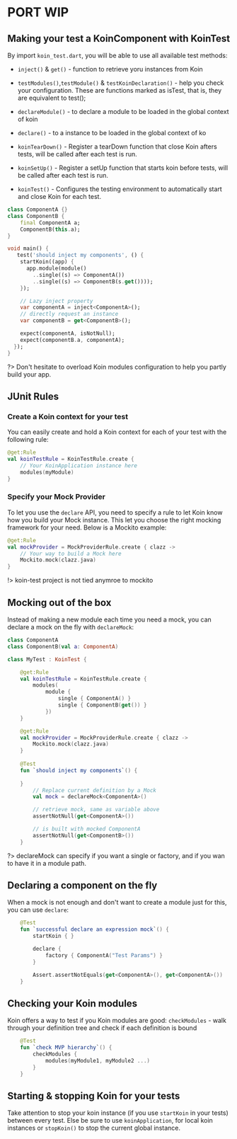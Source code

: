 
# PORT WIP

## Making your test a KoinComponent with KoinTest

By import  `koin_test.dart`, you will be able to use all available test methods:

* `inject()` & `get()` - function to retrieve yoru instances from Koin
* `testModules()`,`testModule()` & `testKoinDeclaration()`  - help you check your configuration. These are functions marked as isTest, that is, they are equivalent to test();
* `declareModule()` - to declare a  module to be loaded in the global context of koin
* `declare()` - to a instance to be loaded in the global context of ko

* `koinTearDown()` - Register a tearDown function that close Koin afters tests, will be called after each test is run.
* `koinSetUp()` - Register a setUp function that starts koin before tests, will be called after each test is run.
* `koinTest()` - Configures the testing environment to automatically start and close Koin for each test.


```dart
class ComponentA {}
class ComponentB {
    final ComponentA a;
    ComponentB(this.a);
}

void main() {
   test('should inject my components', () {
    startKoin((app) {
      app.module(module()
        ..single((s) => ComponentA())
        ..single((s) => ComponentB(s.get())));
    });

    // Lazy inject property
    var componentA = inject<ComponentA>();
    // directly request an instance
    var componentB = get<ComponentB>();

    expect(componentA, isNotNull);
    expect(componentB.a, componentA);
  });
}
```

?> Don't hesitate to overload Koin modules configuration to help you partly build your app.

## JUnit Rules

### Create a Koin context for your test

You can easily create and hold a Koin context for each of your test with the following rule:

```kotlin
@get:Rule
val koinTestRule = KoinTestRule.create {
    // Your KoinApplication instance here
    modules(myModule)
}
```

### Specify your Mock Provider

To let you use the `declare` API, you need to specify a rule to let Koin know how you build your Mock instance. This let you choose the right
mocking framework for your need. Below is a Mockito example: 

```kotlin
@get:Rule
val mockProvider = MockProviderRule.create { clazz ->
    // Your way to build a Mock here
    Mockito.mock(clazz.java)
}
```

!> koin-test project is not tied anymroe to mockito

## Mocking out of the box

Instead of making a new module each time you need a mock, you can declare a mock on the fly with `declareMock`:

```kotlin
class ComponentA
class ComponentB(val a: ComponentA)

class MyTest : KoinTest {

    @get:Rule
    val koinTestRule = KoinTestRule.create {
        modules(
            module {
                single { ComponentA() }
                single { ComponentB(get()) }
            })
    }

    @get:Rule
    val mockProvider = MockProviderRule.create { clazz ->
        Mockito.mock(clazz.java)
    }
    
    @Test
    fun `should inject my components`() {
    
    }
        // Replace current definition by a Mock
        val mock = declareMock<ComponentA>()

        // retrieve mock, same as variable above 
        assertNotNull(get<ComponentA>())

        // is built with mocked ComponentA
        assertNotNull(get<ComponentB>())
    }
```

?> declareMock can specify if you want a single or factory, and if you wan to have it in a module path.

## Declaring a component on the fly

When a mock is not enough and don't want to create a module just for this, you can use `declare`:

```kotlin
    @Test
    fun `successful declare an expression mock`() {
        startKoin { }

        declare {
            factory { ComponentA("Test Params") }
        }

        Assert.assertNotEquals(get<ComponentA>(), get<ComponentA>())
    }
```

## Checking your Koin modules

Koin offers a way to test if you Koin modules are good: `checkModules` - walk through your definition tree and check if each definition is bound

```kotlin
    @Test
    fun `check MVP hierarchy`() {
        checkModules {
            modules(myModule1, myModule2 ...)
        } 
    }
```

## Starting & stopping Koin for your tests

Take attention to stop your koin instance (if you use `startKoin` in your tests) between every test. Else be sure to use `koinApplication`, for local koin instances or `stopKoin()` to stop the current global instance.



